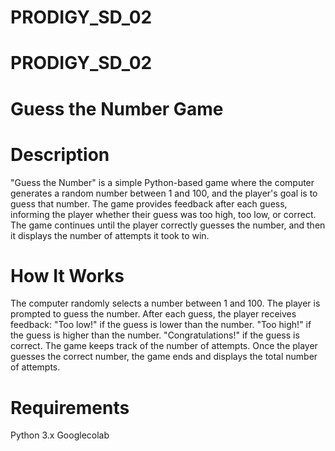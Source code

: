 # PRODIGY_SD_02
# PRODIGY_SD_02
# Guess the Number Game
# Description
"Guess the Number" is a simple Python-based game where the computer generates a random number between 1 and 100, and the player's goal is to guess that number. The game provides feedback after each guess, informing the player whether their guess was too high, too low, or correct. The game continues until the player correctly guesses the number, and then it displays the number of attempts it took to win.

# How It Works
The computer randomly selects a number between 1 and 100.
The player is prompted to guess the number.
After each guess, the player receives feedback:
"Too low!" if the guess is lower than the number.
"Too high!" if the guess is higher than the number.
"Congratulations!" if the guess is correct.
The game keeps track of the number of attempts.
Once the player guesses the correct number, the game ends and displays the total number of attempts.
# Requirements
Python 3.x
Googlecolab
